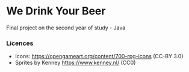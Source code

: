# We Drink Your Beer
Final project on the second year of study - Java


### Licences
* Icons: https://opengameart.org/content/700-rpg-icons (CC-BY 3.0)
* Sprites by Kenney https://www.kenney.nl/ (CC0)
